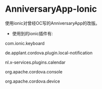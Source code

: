 AnniversaryApp-Ionic
====================
使用ionic对曾经OC写的AnniversaryApp的改版。

* 使用到的ionic插件有:

com.ionic.keyboard

de.applant.cordova.plugin.local-notification

nl.x-services.plugins.calendar

org.apache.cordova.console

org.apache.cordova.device


